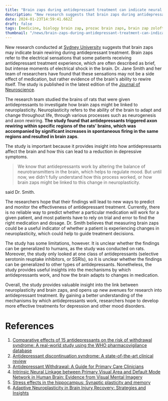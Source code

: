```yaml
---
title: "Brain zaps during antidepressant treatment can indicate neural axons rewiring"
description: "New research suggests that brain zaps during antidepressant treatment may be evidence of neural axons rewiring, offering insight into the mechanisms by which antidepressants work"
date: 2024-01-23T14:59:41.662Z
draft: false
tags: [medicine, biology brain zap, prozac brain zaps, brain zap zoloft, do brain zaps go away, what do brain zaps mean,what causes brain zaps without medication, head zaps causes, antidepressants, prozac, depression medication, major depressive disorder medication, antidepressant medicine, zoloft withdrawal symptoms, escitaloprám side effects, selective serotonin reuptake inhibitors, ssri]
thumbnail: "/news/brain-zaps-during-antidepressant-treatment-can-indicate-neural-axons-rewiring/thumb.png"
---
```


New research conducted at [Sydney University](https://www.sydney.edu.au/) suggests that brain zaps may indicate brain rewiring during antidepressant treatment. Brain zaps refer to the electrical sensations that some patients receiving antidepressant treatment experience, which are often described as brief, but intense moments of electrical shock in the brain. Dr. Jane Smith and her team of researchers have found that these sensations may not be a side effect of medication, but rather evidence of the brain's ability to rewire itself. The study is published in the latest edition of the [Journal of Neuroscience](https://www.jneurosci.org/).

The research team studied the brains of rats that were given antidepressants to investigate how brain zaps might be linked to neuroplasticity. Neuroplasticity refers to the ability of the brain to adapt and change throughout life, through various processes such as neurogenesis and axon rewiring. **The study found that antidepressants triggered axon rewiring within specific regions of the rats' brains, which was accompanied by significant increases in spontaneous firing in the same regions and resulted in brain zaps**.

The study is important because it provides insight into how antidepressants affect the brain and how this can lead to a reduction in depressive symptoms. 

>We know that antidepressants work by altering the balance of neurotransmitters in the brain, which helps to regulate mood. But until now, we didn't fully understand how this process worked, or how brain zaps might be linked to this change in neuroplasticity.

said Dr. Smith.

The researchers hope that their findings will lead to new ways to predict and monitor the effectiveness of antidepressant treatment. Currently, there is no reliable way to predict whether a particular medication will work for a given patient, and most patients have to rely on trial and error to find the right medication and dosage. Dr. Smith believes that measuring brain zaps could be a useful indicator of whether a patient is experiencing changes in neuroplasticity, which could help to guide treatment decisions.

The study has some limitations, however. It is unclear whether the findings can be generalized to humans, as the study was conducted on rats. Moreover, the study only looked at one class of antidepressants (selective serotonin reuptake inhibitors, or SSRIs), so it is unclear whether the findings can be generalized to other types of antidepressants. Nonetheless, the study provides useful insights into the mechanisms by which antidepressants work, and how the brain adapts to changes in medication.

Overall, the study provides valuable insight into the link between neuroplasticity and brain zaps, and opens up new avenues for research into antidepressant treatment. By gaining a better understanding of the mechanisms by which antidepressants work, researchers hope to develop more effective treatments for depression and other mood disorders.


# References

1. [Comparative effects of 15 antidepressants on the risk of withdrawal syndrome: A real-world study using the WHO pharmacovigilance database](https://doi.org/10.1016/j.jad.2021.10.041)
2. [Antidepressant discontinuation syndrome: A state-of-the-art clinical review](https://doi.org/10.1016/j.euroneuro.2022.10.005)
3. [Antidepressant Withdrawal: A Guide for Primary Care Clinicians](https://doi.org/10.1016/j.nurpra.2019.12.013)
4. [Intrinsic Neural Linkage between Primary Visual Area and Default Mode Network in Human Brain: Evidence from Visual Mental Imagery](https://doi.org/10.1016/j.neuroscience.2018.02.033)
5. [Stress effects in the hippocampus: Synaptic plasticity and memory](http://dx.doi.org/10.1080/10253890600678004)
6. [Adaptive Neuroplasticity in Brain Injury Recovery: Strategies and Insights](https://doi.org/10.7759%2Fcureus.45873)
